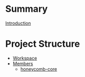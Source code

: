 # Summary

[Introduction](index.md)

# Project Structure

- [Workspace](./project-structure/workspace.md)
- [Members](./project-structure/members.md)
    - [honeycomb-core](./project-structure/honeycomb-core.md)
